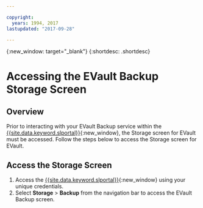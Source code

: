 ```yaml
---

copyright:
  years: 1994, 2017
lastupdated: "2017-09-28"

---
```

{:new_window: target="_blank"}
{:shortdesc: .shortdesc}

# Accessing the EVault Backup Storage Screen
## Overview

Prior to interacting with your EVault Backup service within the [{{site.data.keyword.slportal}}](http://www.control.softlayer.com/){:new_window}, the Storage screen for EVault must be accessed.  Follow the steps below to access the Storage screen for EVault.

## Access the Storage Screen

1. Access the [{{site.data.keyword.slportal}}](http://www.control.softlayer.com/){:new_window} using your unique credentials.
2. Select **Storage** > **Backup** from the navigation bar to access the EVault Backup screen.

